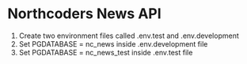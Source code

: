 # Northcoders News API


1. Create two environment files called .env.test and .env.development 
2. Set PGDATABASE = nc_news inside .env.development file
3. Set PGDATABASE = nc_news_test inside .env.test file
